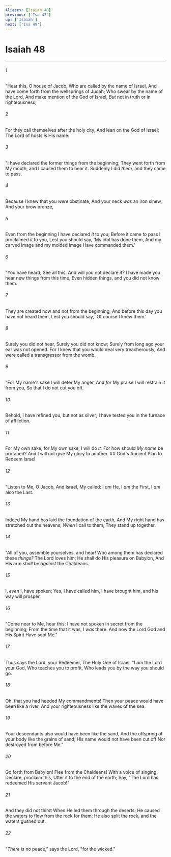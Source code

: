 ```yaml
---
Aliases: [Isaiah 48]
previous: ['Isa 47']
up: ['Isaiah']
next: ['Isa 49']
---
```

# Isaiah 48

***


###### 1 
"Hear this, O house of Jacob, Who are called by the name of Israel, And have come forth from the wellsprings of Judah; Who swear by the name of the Lord, And make mention of the God of Israel, _But_ not in truth or in righteousness; 

###### 2 
For they call themselves after the holy city, And lean on the God of Israel; The Lord of hosts _is_ His name: 

###### 3 
"I have declared the former things from the beginning; They went forth from My mouth, and I caused them to hear it. Suddenly I did _them,_ and they came to pass. 

###### 4 
Because I knew that you _were_ obstinate, And your neck _was_ an iron sinew, And your brow bronze, 

###### 5 
Even from the beginning I have declared _it_ to you; Before it came to pass I proclaimed _it_ to you, Lest you should say, 'My idol has done them, And my carved image and my molded image Have commanded them.' 

###### 6 
"You have heard; See all this. And will you not declare _it?_ I have made you hear new things from this time, Even hidden things, and you did not know them. 

###### 7 
They are created now and not from the beginning; And before this day you have not heard them, Lest you should say, 'Of course I knew them.' 

###### 8 
Surely you did not hear, Surely you did not know; Surely from long ago your ear was not opened. For I knew that you would deal very treacherously, And were called a transgressor from the womb. 

###### 9 
"For My name's sake I will defer My anger, And _for_ My praise I will restrain it from you, So that I do not cut you off. 

###### 10 
Behold, I have refined you, but not as silver; I have tested you in the furnace of affliction. 

###### 11 
For My own sake, for My own sake, I will do _it;_ For how should _My name_ be profaned? And I will not give My glory to another. ## God's Ancient Plan to Redeem Israel 

###### 12 
"Listen to Me, O Jacob, And Israel, My called: I _am_ He, I _am_ the First, I _am_ also the Last. 

###### 13 
Indeed My hand has laid the foundation of the earth, And My right hand has stretched out the heavens; _When_ I call to them, They stand up together. 

###### 14 
"All of you, assemble yourselves, and hear! Who among them has declared these _things?_ The Lord loves him; He shall do His pleasure on Babylon, And His arm _shall be against_ the Chaldeans. 

###### 15 
I, _even_ I, have spoken; Yes, I have called him, I have brought him, and his way will prosper. 

###### 16 
"Come near to Me, hear this: I have not spoken in secret from the beginning; From the time that it was, I _was_ there. And now the Lord God and His Spirit Have sent Me." 

###### 17 
Thus says the Lord, your Redeemer, The Holy One of Israel: "I _am_ the Lord your God, Who teaches you to profit, Who leads you by the way you should go. 

###### 18 
Oh, that you had heeded My commandments! Then your peace would have been like a river, And your righteousness like the waves of the sea. 

###### 19 
Your descendants also would have been like the sand, And the offspring of your body like the grains of sand; His name would not have been cut off Nor destroyed from before Me." 

###### 20 
Go forth from Babylon! Flee from the Chaldeans! With a voice of singing, Declare, proclaim this, Utter it to the end of the earth; Say, "The Lord has redeemed His servant Jacob!" 

###### 21 
And they did not thirst When He led them through the deserts; He caused the waters to flow from the rock for them; He also split the rock, and the waters gushed out. 

###### 22 
"_There_ _is_ no peace," says the Lord, "for the wicked."
